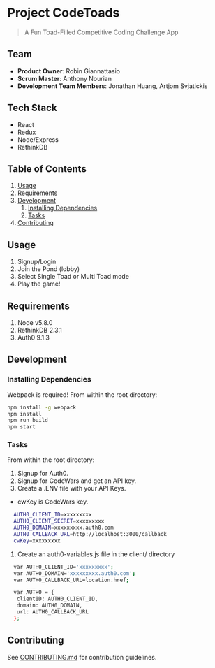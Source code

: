 # Project CodeToads

> A Fun Toad-Filled Competitive Coding Challenge App

## Team

  - __Product Owner__: Robin Giannattasio
  - __Scrum Master__: Anthony Nourian
  - __Development Team Members__: Jonathan Huang, Artjom Svjatickis

## Tech Stack
  - React
  - Redux
  - Node/Express
  - RethinkDB

## Table of Contents

1. [Usage](#usage)
1. [Requirements](#requirements)
1. [Development](#development)
    1. [Installing Dependencies](#installing-dependencies)
    1. [Tasks](#tasks)
1. [Contributing](#contributing)

## Usage <a id="usage"></a>

1. Signup/Login
1. Join the Pond (lobby)
1. Select Single Toad or Multi Toad mode
1. Play the game!

## Requirements <a id="requirements"></a>

1. Node v5.8.0
1. RethinkDB 2.3.1
1. Auth0 9.1.3

## Development <a id="development"></a>

### Installing Dependencies <a id="installing-dependencies"></a>

Webpack is required!
From within the root directory:

```sh
npm install -g webpack
npm install
npm run build
npm start
```

### Tasks <a id="tasks"></a>

From within the root directory:
1. Signup for Auth0.
1. Signup for CodeWars and get an API key.
1. Create a .ENV file with your API Keys.
  - cwKey is CodeWars key.

```sh
  AUTH0_CLIENT_ID=xxxxxxxxx
  AUTH0_CLIENT_SECRET=xxxxxxxxx
  AUTH0_DOMAIN=xxxxxxxxx.auth0.com
  AUTH0_CALLBACK_URL=http://localhost:3000/callback
  cwKey=xxxxxxxxx
```

1.  Create an auth0-variables.js file in the client/ directory

```sh
  var AUTH0_CLIENT_ID='xxxxxxxxx';
  var AUTH0_DOMAIN='xxxxxxxxx.auth0.com';
  var AUTH0_CALLBACK_URL=location.href;

  var AUTH0 = {
   clientID: AUTH0_CLIENT_ID,
   domain: AUTH0_DOMAIN,
   url: AUTH0_CALLBACK_URL
  };
```

## Contributing <a id="contributing"></a>

See [CONTRIBUTING.md](CONTRIBUTING.md) for contribution guidelines.
